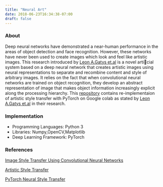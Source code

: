 ```yaml
---
title: "Neural Art"
date: 2018-06-23T16:34:38-07:00
draft: false
---
```


### About

Deep neural networks have demonstrated a near-human performance in the areas of object detection
and face recognition. However, these networks have never been used to create images which look and
feel like artistic images. This research introduced by [Leon A.Gatys et.al](https://www.cv-foundation.org/openaccess/content_cvpr_2016/papers/Gatys_Image_Style_Transfer_CVPR_2016_paper.pdf) is a novel articial system based on a deep neural network
that creates artistic images using neural representations to separate and recombine content and style of
arbitrary images. It relies on the fact that when convolutional neural networks are trained on object
recognition, they develop an abstract representation of image that makes object information
increasingly explicit along the processing hierarchy.
This [repository](https://github.com/rishab-pdx/Neural-Style-Transfer) contains re-implementaion of artistic style transfer with PyTorch on Google colab as stated by [Leon A.Gatys et.al](https://www.cv-foundation.org/openaccess/content_cvpr_2016/papers/Gatys_Image_Style_Transfer_CVPR_2016_paper.pdf) in their research.

### Implementation

- Programming Languages: Python 3
- Libraries: Numpy,OpenCV,Matplotlib
- Deep Learning Framework: PyTorch

### References

[Image Style Transfer Using Convolutional Neural Networks](https://www.cv-foundation.org/openaccess/content_cvpr_2016/papers/Gatys_Image_Style_Transfer_CVPR_2016_paper.pdf)

[Artistic Style Transfer](https://harishnarayanan.org/writing/artistic-style-transfer/)

[PyTorch Neural Style Transfer](https://pytorch.org/tutorials/advanced/neural_style_tutorial.html)
